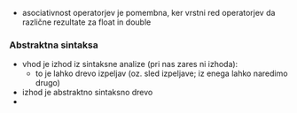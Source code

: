 - asociativnost operatorjev je pomembna, ker vrstni red operatorjev da različne rezultate za float in double

### Abstraktna sintaksa
- vhod je izhod iz sintaksne analize (pri nas zares ni izhoda):
	- to je lahko drevo izpeljav (oz. sled izpeljave; iz enega lahko naredimo drugo)
- izhod je abstraktno sintaksno drevo
- 